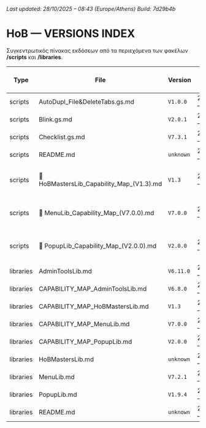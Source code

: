 *Last updated: 28/10/2025 – 08:43 (Europe/Athens)*
*Build: 7d29b4b*

# HoB — VERSIONS INDEX

Συγκεντρωτικός πίνακας εκδόσεων από τα περιεχόμενα των φακέλων **/scripts** και **/libraries**.

| Type | File | Version | Last change (Athens) | Build | Path |
|---|---|---|---|---|---|
| scripts | AutoDupl_File&DeleteTabs.gs.md | `V1.0.0` | 28/10/2025 – 08:42 | `4c27a1b` | [scripts/AutoDupl_File&DeleteTabs.gs.md](/scripts/AutoDupl_File&DeleteTabs.gs.md) |
| scripts | Blink.gs.md | `V2.0.1` | 28/10/2025 – 08:42 | `4c27a1b` | [scripts/Blink.gs.md](/scripts/Blink.gs.md) |
| scripts | Checklist.gs.md | `V7.3.1` | 28/10/2025 – 08:42 | `4c27a1b` | [scripts/Checklist.gs.md](/scripts/Checklist.gs.md) |
| scripts | README.md | `unknown` | 28/10/2025 – 08:42 | `4c27a1b` | [scripts/README.md](/scripts/README.md) |
| scripts | 🧩 HoBMastersLib_Capability_Map_(V1.3).md | `V1.3` | 28/10/2025 – 08:42 | `4c27a1b` | [scripts/🧩 HoBMastersLib_Capability_Map_(V1.3).md](/scripts/🧩 HoBMastersLib_Capability_Map_(V1.3).md) |
| scripts | 🧩 MenuLib_Capability_Map_(V7.0.0).md | `V7.0.0` | 28/10/2025 – 08:42 | `4c27a1b` | [scripts/🧩 MenuLib_Capability_Map_(V7.0.0).md](/scripts/🧩 MenuLib_Capability_Map_(V7.0.0).md) |
| scripts | 🧩 PopupLib_Capability_Map_(V2.0.0).md | `V2.0.0` | 28/10/2025 – 08:42 | `4c27a1b` | [scripts/🧩 PopupLib_Capability_Map_(V2.0.0).md](/scripts/🧩 PopupLib_Capability_Map_(V2.0.0).md) |
| libraries | AdminToolsLib.md | `V6.11.0` | 28/10/2025 – 08:42 | `4c27a1b` | [libraries/AdminToolsLib.md](/libraries/AdminToolsLib.md) |
| libraries | CAPABILITY_MAP_AdminToolsLib.md | `V6.8.0` | 28/10/2025 – 08:42 | `4c27a1b` | [libraries/CAPABILITY_MAP_AdminToolsLib.md](/libraries/CAPABILITY_MAP_AdminToolsLib.md) |
| libraries | CAPABILITY_MAP_HoBMastersLib.md | `V1.3` | 28/10/2025 – 08:42 | `4c27a1b` | [libraries/CAPABILITY_MAP_HoBMastersLib.md](/libraries/CAPABILITY_MAP_HoBMastersLib.md) |
| libraries | CAPABILITY_MAP_MenuLib.md | `V7.0.0` | 28/10/2025 – 08:42 | `4c27a1b` | [libraries/CAPABILITY_MAP_MenuLib.md](/libraries/CAPABILITY_MAP_MenuLib.md) |
| libraries | CAPABILITY_MAP_PopupLib.md | `V2.0.0` | 28/10/2025 – 08:42 | `4c27a1b` | [libraries/CAPABILITY_MAP_PopupLib.md](/libraries/CAPABILITY_MAP_PopupLib.md) |
| libraries | HoBMastersLib.md | `unknown` | 28/10/2025 – 08:42 | `4c27a1b` | [libraries/HoBMastersLib.md](/libraries/HoBMastersLib.md) |
| libraries | MenuLib.md | `V7.2.1` | 28/10/2025 – 08:42 | `4c27a1b` | [libraries/MenuLib.md](/libraries/MenuLib.md) |
| libraries | PopupLib.md | `V1.9.4` | 28/10/2025 – 08:42 | `4c27a1b` | [libraries/PopupLib.md](/libraries/PopupLib.md) |
| libraries | README.md | `unknown` | 28/10/2025 – 08:42 | `4c27a1b` | [libraries/README.md](/libraries/README.md) |